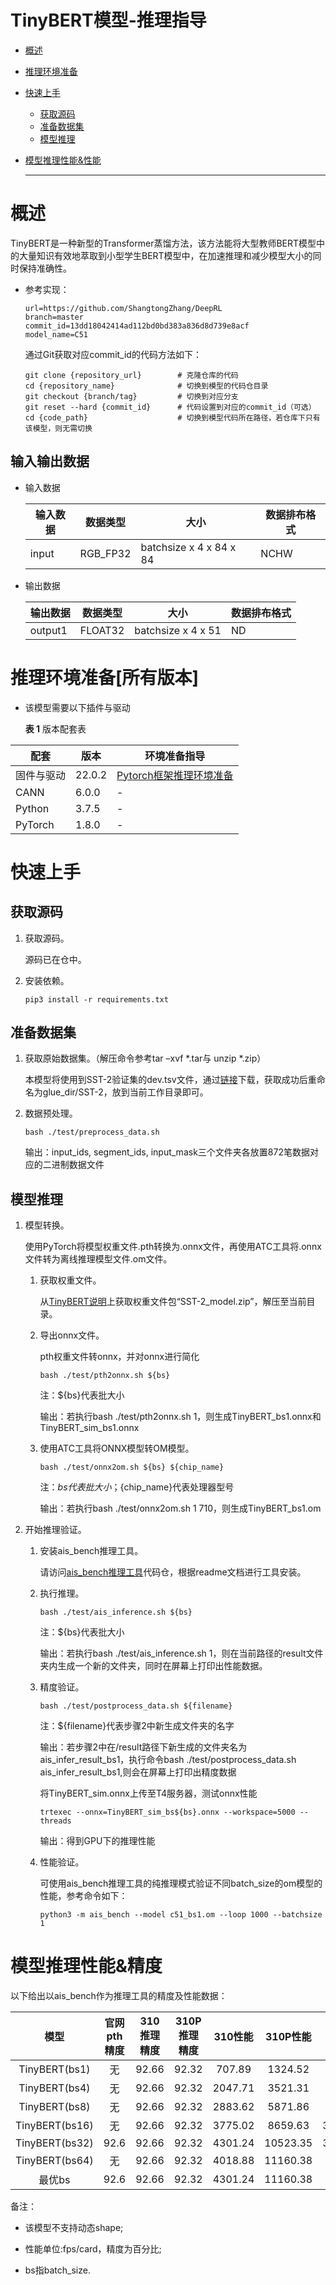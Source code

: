 # TinyBERT模型-推理指导


- [概述](#ZH-CN_TOPIC_0000001172161501)

- [推理环境准备](#ZH-CN_TOPIC_0000001126281702)

- [快速上手](#ZH-CN_TOPIC_0000001126281700)

  - [获取源码](#section4622531142816)
  - [准备数据集](#section183221994411)
  - [模型推理](#section741711594517)

- [模型推理性能&性能](#ZH-CN_TOPIC_0000001172201573)

  ******

# 概述<a name="ZH-CN_TOPIC_0000001172161501"></a>

TinyBERT是一种新型的Transformer蒸馏方法，该方法能将大型教师BERT模型中的大量知识有效地萃取到小型学生BERT模型中，在加速推理和减少模型大小的同时保持准确性。

- 参考实现：

  ```
  url=https://github.com/ShangtongZhang/DeepRL
  branch=master
  commit_id=13dd18042414ad112bd0bd383a836d8d739e8acf
  model_name=C51
  ``` 
 
  通过Git获取对应commit_id的代码方法如下：

  ```
  git clone {repository_url}        # 克隆仓库的代码
  cd {repository_name}              # 切换到模型的代码仓目录
  git checkout {branch/tag}         # 切换到对应分支
  git reset --hard {commit_id}      # 代码设置到对应的commit_id（可选）
  cd {code_path}                    # 切换到模型代码所在路径，若仓库下只有该模型，则无需切换
  ```


## 输入输出数据<a name="section540883920406"></a>

- 输入数据

  | 输入数据  | 数据类型  | 大小                      | 数据排布格式  |
  | -------- | -------- | ------------------------- | ------------ |
  | input    | RGB_FP32 | batchsize x 4 x 84 x 84   | NCHW         |


- 输出数据

  | 输出数据  | 数据类型  | 大小               | 数据排布格式  |
  | -------- | -------- | ------------------ | ------------ |
  | output1  | FLOAT32  | batchsize x 4 x 51 | ND           |


# 推理环境准备\[所有版本\]<a name="ZH-CN_TOPIC_0000001126281702"></a>

- 该模型需要以下插件与驱动

  **表 1**  版本配套表

| 配套        | 版本    | 环境准备指导             |
| ---------- | ------- | ----------------------- |
| 固件与驱动  | 22.0.2  | [Pytorch框架推理环境准备](https://www.hiascend.com/document/detail/zh/ModelZoo/pytorchframework/pies) |
| CANN       | 6.0.0   | -                       |
| Python     | 3.7.5   | -                       |
| PyTorch    | 1.8.0   | -                       |  

# 快速上手<a name="ZH-CN_TOPIC_0000001126281700"></a>

## 获取源码<a name="section4622531142816"></a>

1. 获取源码。

   源码已在仓中。

2. 安装依赖。

   ```
   pip3 install -r requirements.txt
   ```

## 准备数据集<a name="section183221994411"></a>

1. 获取原始数据集。（解压命令参考tar –xvf  \*.tar与 unzip \*.zip）

   本模型将使用到SST-2验证集的dev.tsv文件，通过[链接](https://cloud.easyscholar.cc/externalLinksController/chain/SST-2.zip?ckey=xpHPs51VaLh%2Fe6JlUc0mG6PEY%2BYHjBqk9LhT9WVYqL7eZu7WmXxb8m9Xxw6lf4ns)下载，获取成功后重命名为glue_dir/SST-2，放到当前工作目录即可。

2. 数据预处理。

   ```
   bash ./test/preprocess_data.sh
   ```

   输出：input_ids, segment_ids, input_mask三个文件夹各放置872笔数据对应的二进制数据文件
   
## 模型推理<a name="section741711594517"></a>

1. 模型转换。

   使用PyTorch将模型权重文件.pth转换为.onnx文件，再使用ATC工具将.onnx文件转为离线推理模型文件.om文件。

   1. 获取权重文件。

      从[TinyBERT说明](https://github.com/huawei-noah/Pretrained-Language-Model/tree/master/TinyBERT)上获取权重文件包“SST-2_model.zip”，解压至当前目录。
       
   2. 导出onnx文件。

         pth权重文件转onnx，并对onnx进行简化

         ```
         bash ./test/pth2onnx.sh ${bs}
         ```

         注：${bs}代表批大小

         输出：若执行bash ./test/pth2onnx.sh 1，则生成TinyBERT_bs1.onnx和TinyBERT_sim_bs1.onnx

   3. 使用ATC工具将ONNX模型转OM模型。

      ```
      bash ./test/onnx2om.sh ${bs} ${chip_name}
      ```

      注：${bs}代表批大小；${chip_name}代表处理器型号

      输出：若执行bash ./test/onnx2om.sh 1 710，则生成TinyBERT_bs1.om

2. 开始推理验证。
   
   1. 安装ais_bench推理工具。

      请访问[ais_bench推理工具](https://gitee.com/ascend/tools/tree/master/ais-bench_workload/tool/ais_bench)代码仓，根据readme文档进行工具安装。

   2.  执行推理。

         ```
         bash ./test/ais_inference.sh ${bs}
         ```

         注：${bs}代表批大小

         输出：若执行bash ./test/ais_inference.sh 1，则在当前路径的result文件夹内生成一个新的文件夹，同时在屏幕上打印出性能数据。

   3.  精度验证。

         ```
         bash ./test/postprocess_data.sh ${filename}
         ```

         注：${filename}代表步骤2中新生成文件夹的名字

         输出：若步骤2中在/result路径下新生成的文件夹名为ais_infer_result_bs1，执行命令bash ./test/postprocess_data.sh ais_infer_result_bs1,则会在屏幕上打印出精度数据

         将TinyBERT_sim.onnx上传至T4服务器，测试onnx性能
      
         ```
         trtexec --onnx=TinyBERT_sim_bs${bs}.onnx --workspace=5000 --threads
         ```
         输出：得到GPU下的推理性能
   
   4. 性能验证。

      可使用ais_bench推理工具的纯推理模式验证不同batch_size的om模型的性能，参考命令如下：

      ```
      python3 -m ais_bench --model c51_bs1.om --loop 1000 --batchsize 1
      ```

# 模型推理性能&精度<a name="ZH-CN_TOPIC_0000001172201573"></a>

以下给出以ais_bench作为推理工具的精度及性能数据：

|<center>模型|<center>官网pth精度|<center>310推理精度|<center>310P推理精度|<center>310性能|<center>310P性能|<center>T4性能|<center>310P/310|<center>310P/T4
|  ----  | ----  | ----|---- |---- | ---- | ---- | ---- | ---- | 
|<center>TinyBERT(bs1)|<center>无|<center>92.66|<center>92.32|<center>707.89|<center>1324.52|<center>972.16|<center>1.87|<center>1.36
|<center>TinyBERT(bs4)|<center>无|<center>92.66|<center>92.32|<center>2047.71|<center>3521.31|<center>2850.36|<center>1.72|<center>1.24
|<center>TinyBERT(bs8)|<center>无|<center>92.66|<center>92.32|<center>2883.62|<center>5871.86|<center>3325.62|<center>2.04|<center>1.77
|<center>TinyBERT(bs16)|<center>无|<center>92.66|<center>92.32|<center>3775.02|<center>8659.63|<center>3415.3590|<center>2.29|<center>2.54
|<center>TinyBERT(bs32)|<center>92.6|<center>92.66|<center>92.32|<center>4301.24|<center>10523.35|<center>3746.7130|<center>2.45|<center>2.81
|<center>TinyBERT(bs64)|<center>无|<center>92.66|<center>92.32|<center>4018.88|<center>11160.38|<center>4425.89|<center>2.78|<center>2.52
|<center>最优bs|<center>92.6|<center>92.66|<center>92.32|<center>4301.24|<center>11160.38|<center>4425.89|<center>2.59|<center>2.52

备注：

- 该模型不支持动态shape;

- 性能单位:fps/card，精度为百分比;

- bs指batch_size.